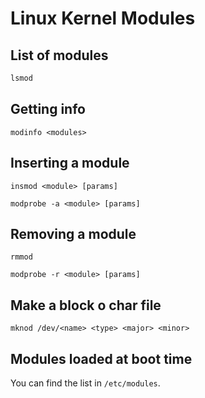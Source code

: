 # Linux Kernel Modules

## List of modules
```c
lsmod 
```

## Getting info
```shell
modinfo <modules>
```


## Inserting a module
```shell
insmod <module> [params]
```


```shell
modprobe -a <module> [params]
```

## Removing a module
```shell
rmmod
```

```shell
modprobe -r <module> [params]
```

## Make a block o char file
```shell
mknod /dev/<name> <type> <major> <minor>
```

## Modules loaded at boot time
You can find the list in `/etc/modules`.
